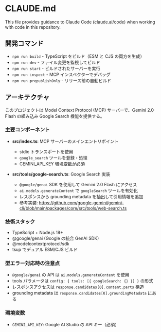 # CLAUDE.md

This file provides guidance to Claude Code (claude.ai/code) when working with code in this repository.

## 開発コマンド

- `npm run build` - TypeScript をビルド（ESM と CJS の両方を生成）
- `npm run dev` - ファイル変更を監視してビルド
- `npm run start` - ビルドされたサーバーを実行
- `npm run inspect` - MCP インスペクターでデバッグ
- `npm run prepublishOnly` - リリース前の自動ビルド

## アーキテクチャ

このプロジェクトは Model Context Protocol (MCP) サーバーで、Gemini 2.0 Flash の組み込み Google Search 機能を提供する。

### 主要コンポーネント

- **src/index.ts**: MCP サーバーのメインエントリポイント
  - stdio トランスポートを使用
  - `google_search` ツールを登録・処理
  - GEMINI_API_KEY 環境変数が必須

- **src/tools/google-search.ts**: Google Search 実装
  - `@google/genai` SDK を使用して Gemini 2.0 Flash にアクセス
  - `ai.models.generateContent` で `googleSearch` ツールを有効化
  - レスポンスから grounding metadata を抽出して引用情報を追加
  - 参考実装: https://github.com/google-gemini/gemini-cli/blob/main/packages/core/src/tools/web-search.ts

### 技術スタック

- TypeScript + Node.js 18+
- @google/genai (Google の統合 GenAI SDK)
- @modelcontextprotocol/sdk
- tsup でデュアル ESM/CJS ビルド

### 型エラー対応時の注意点

- `@google/genai` の API は `ai.models.generateContent` を使用
- tools パラメータは `config: { tools: [{ googleSearch: {} }] }` の形式
- レスポンスアクセスは `response.candidates[0].content.parts` 構造
- grounding metadata は `response.candidates[0].groundingMetadata` にある

### 環境変数

- `GEMINI_API_KEY`: Google AI Studio の API キー（必須）